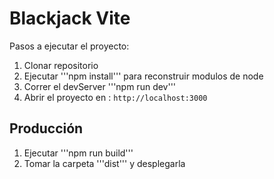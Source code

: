 # Blackjack Vite

Pasos a ejecutar el proyecto:

1. Clonar repositorio
2. Ejecutar '''npm install''' para reconstruir modulos de node
3. Correr el devServer '''npm run dev'''
4. Abrir el proyecto en : ```http://localhost:3000```

## Producción

1. Ejecutar '''npm run build'''
2. Tomar la carpeta '''dist''' y desplegarla